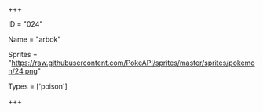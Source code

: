 




+++

ID = "024"

Name = "arbok"

Sprites = "https://raw.githubusercontent.com/PokeAPI/sprites/master/sprites/pokemon/24.png"

Types = ['poison']

+++

